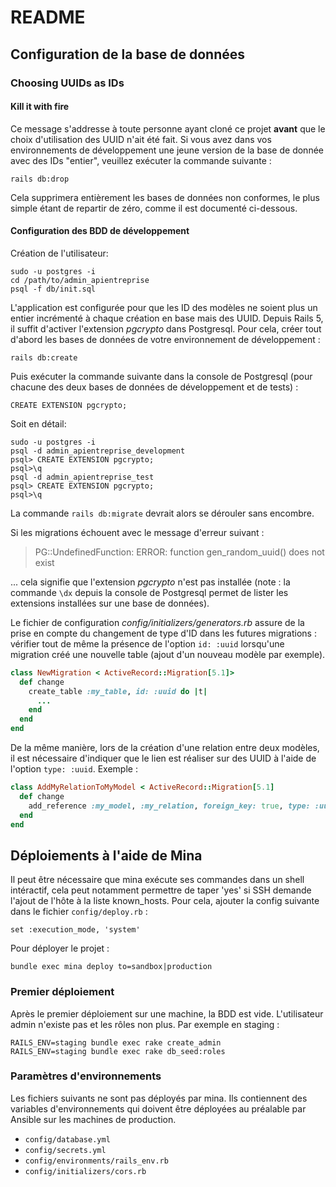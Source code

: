 # README

## Configuration de la base de données

### Choosing UUIDs as IDs

#### Kill it with fire

Ce message s'addresse à toute personne ayant cloné ce projet **avant** que le
choix d'utilisation des UUID n'ait été fait. Si vous avez dans vos
environnements de développement une jeune version de la base de donnée avec des
IDs "entier", veuillez exécuter la commande suivante :

`rails db:drop`

Cela supprimera entièrement les bases de données non conformes, le plus simple
étant de repartir de zéro, comme il est documenté ci-dessous.

#### Configuration des BDD de développement

Création de l'utilisateur:
```
sudo -u postgres -i
cd /path/to/admin_apientreprise
psql -f db/init.sql
```

L'application est configurée pour que les ID des modèles ne soient plus un entier
incrémenté à chaque création en base mais des UUID. Depuis Rails 5, il suffit
d'activer l'extension _pgcrypto_ dans Postgresql. Pour cela, créer tout d'abord
les bases de données de votre environnement de développement :

`rails db:create`

Puis exécuter la commande suivante dans la console de Postgresql (pour chacune
des deux bases de données de développement et de tests) :

`CREATE EXTENSION pgcrypto;`

Soit en détail:

```
sudo -u postgres -i
psql -d admin_apientreprise_development
psql> CREATE EXTENSION pgcrypto;
psql>\q
psql -d admin_apientreprise_test
psql> CREATE EXTENSION pgcrypto;
psql>\q
```

La commande `rails db:migrate` devrait alors se dérouler sans encombre.

Si les migrations échouent avec le message d'erreur suivant :

> PG::UndefinedFunction: ERROR:  function gen_random_uuid() does not exist

... cela signifie que l'extension _pgcrypto_ n'est pas installée (note : la
commande `\dx` depuis la console de Postgresql permet de lister les extensions
installées sur une base de données).

Le fichier de configuration _config/initializers/generators.rb_ assure de la prise
en compte du changement de type d'ID dans les futures migrations : vérifier tout
de même la présence de l'option `id: :uuid` lorsqu'une migration créé une
nouvelle table (ajout d'un nouveau modèle par exemple).

```ruby
class NewMigration < ActiveRecord::Migration[5.1]>
  def change
    create_table :my_table, id: :uuid do |t|
      ...
    end
  end
end
```

De la même manière, lors de la création d'une relation entre deux modèles, il
est nécessaire d'indiquer que le lien est réaliser sur des UUID à l'aide de
l'option `type: :uuid`. Exemple :

```ruby
class AddMyRelationToMyModel < ActiveRecord::Migration[5.1]
  def change
    add_reference :my_model, :my_relation, foreign_key: true, type: :uuid, index: true
  end
end
```

## Déploiements à l'aide de Mina

Il peut être nécessaire que mina exécute ses commandes dans un shell intéractif,
cela peut notamment permettre de taper 'yes' si SSH demande l'ajout de l'hôte à
la liste known_hosts.
Pour cela, ajouter la config suivante dans le fichier `config/deploy.rb` :

    set :execution_mode, 'system'

Pour déployer le projet :

    bundle exec mina deploy to=sandbox|production

### Premier déploiement

Après le premier déploiement sur une machine, la BDD est vide.
L'utilisateur admin n'existe pas et les rôles non plus.
Par exemple en staging :

    RAILS_ENV=staging bundle exec rake create_admin
    RAILS_ENV=staging bundle exec rake db_seed:roles

### Paramètres d'environnements

Les fichiers suivants ne sont pas déployés par mina. Ils contiennent des
variables d'environnements qui doivent être déployées au préalable par Ansible
sur les machines de production.

* `config/database.yml`
* `config/secrets.yml`
* `config/environments/rails_env.rb`
* `config/initializers/cors.rb`
